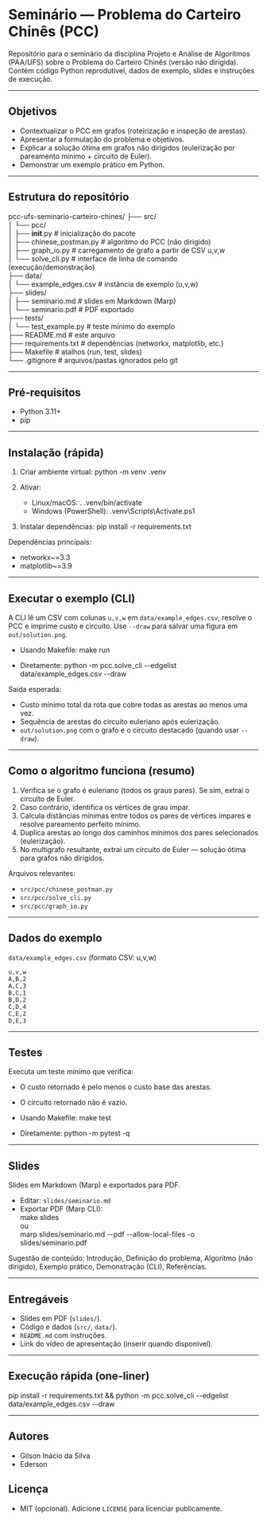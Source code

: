 # Seminário — Problema do Carteiro Chinês (PCC)

Repositório para o seminário da disciplina Projeto e Análise de Algoritmos (PAA/UFS) sobre o Problema do Carteiro Chinês (versão não dirigida). Contém código Python reprodutível, dados de exemplo, slides e instruções de execução.

---

## Objetivos
- Contextualizar o PCC em grafos (roteirização e inspeção de arestas).
- Apresentar a formulação do problema e objetivos.
- Explicar a solução ótima em grafos não dirigidos (eulerização por pareamento mínimo + circuito de Euler).
- Demonstrar um exemplo prático em Python.

---

## Estrutura do repositório

pcc-ufs-seminario-carteiro-chines/
├── src/  
│   └── pcc/  
│       ├── __init__.py                # inicialização do pacote  
│       ├── chinese_postman.py         # algoritmo do PCC (não dirigido)  
│       ├── graph_io.py                # carregamento de grafo a partir de CSV u,v,w  
│       └── solve_cli.py               # interface de linha de comando (execução/demonstração)  
├── data/  
│   └── example_edges.csv              # instância de exemplo (u,v,w)  
├── slides/  
│   ├── seminario.md                   # slides em Markdown (Marp)  
│   └── seminario.pdf                  # PDF exportado  
├── tests/  
│   └── test_example.py                # teste mínimo do exemplo  
├── README.md                          # este arquivo  
├── requirements.txt                   # dependências (networkx, matplotlib, etc.)  
├── Makefile                           # atalhos (run, test, slides)  
└── .gitignore                         # arquivos/pastas ignorados pelo git

---

## Pré‑requisitos
- Python 3.11+
- pip

---

## Instalação (rápida)
1. Criar ambiente virtual:
   python -m venv .venv

2. Ativar:
   - Linux/macOS:
     . .venv/bin/activate
   - Windows (PowerShell):
     .venv\Scripts\Activate.ps1

3. Instalar dependências:
   pip install -r requirements.txt

Dependências principais:
- networkx~=3.3
- matplotlib~=3.9

---

## Executar o exemplo (CLI)
A CLI lê um CSV com colunas `u,v,w` em `data/example_edges.csv`, resolve o PCC e imprime custo e circuito. Use `--draw` para salvar uma figura em `out/solution.png`.

- Usando Makefile:
  make run

- Diretamente:
  python -m pcc.solve_cli --edgelist data/example_edges.csv --draw

Saída esperada:
- Custo mínimo total da rota que cobre todas as arestas ao menos uma vez.
- Sequência de arestas do circuito euleriano após eulerização.
- `out/solution.png` com o grafo e o circuito destacado (quando usar `--draw`).

---

## Como o algoritmo funciona (resumo)
1. Verifica se o grafo é euleriano (todos os graus pares). Se sim, extrai o circuito de Euler.
2. Caso contrário, identifica os vértices de grau ímpar.
3. Calcula distâncias mínimas entre todos os pares de vértices ímpares e resolve pareamento perfeito mínimo.
4. Duplica arestas ao longo dos caminhos mínimos dos pares selecionados (eulerização).
5. No multigrafo resultante, extrai um circuito de Euler — solução ótima para grafos não dirigidos.

Arquivos relevantes:
- `src/pcc/chinese_postman.py`
- `src/pcc/solve_cli.py`
- `src/pcc/graph_io.py`

---

## Dados do exemplo
`data/example_edges.csv` (formato CSV: u,v,w)

```
u,v,w
A,B,2
A,C,3
B,C,1
B,D,2
C,D,4
C,E,2
D,E,3
```

---

## Testes
Executa um teste mínimo que verifica:
- O custo retornado é pelo menos o custo base das arestas.
- O circuito retornado não é vazio.

- Usando Makefile:
  make test

- Diretamente:
  python -m pytest -q

---

## Slides
Slides em Markdown (Marp) e exportados para PDF.

- Editar: `slides/seminario.md`  
- Exportar PDF (Marp CLI):  
  make slides  
  ou  
  marp slides/seminario.md --pdf --allow-local-files -o slides/seminario.pdf

Sugestão de conteúdo: Introdução, Definição do problema, Algoritmo (não dirigido), Exemplo prático, Demonstração (CLI), Referências.

---

## Entregáveis
- Slides em PDF (`slides/`).
- Código e dados (`src/`, `data/`).
- `README.md` com instruções.
- Link do vídeo de apresentação (inserir quando disponível).

---

## Execução rápida (one‑liner)
pip install -r requirements.txt && python -m pcc.solve_cli --edgelist data/example_edges.csv --draw

---

## Autores
- Gilson Inácio da Silva  
- Ederson

## Licença
- MIT (opcional). Adicione `LICENSE` para licenciar publicamente.